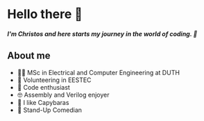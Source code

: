 # Hello there 👋

##### I'm Christos and here starts my journey in the world of coding. 🌺

## About me

- 👨‍🎓 MSc in Electrical and Computer Engineering at DUTH
- 🧑 Volunteering in EESTEC
- 📌 Code enthusiast
- 🤓 Assembly and Verilog enjoyer
- 💅 I like Capybaras
- 🎤 Stand-Up Comedian


<!--
**stampos/stampos** is a ✨ _special_ ✨ repository because its `README.md` (this file) appears on your GitHub profile.

Here are some ideas to get you started:

- 🔭 I’m currently working on ...
- 🌱 I’m currently learning ...
- 👯 I’m looking to collaborate on ...
- 🤔 I’m looking for help with ...
- 💬 Ask me about ...
- 📫 How to reach me: ...
- 😄 Pronouns: ...
- ⚡ Fun fact: ...
-->
